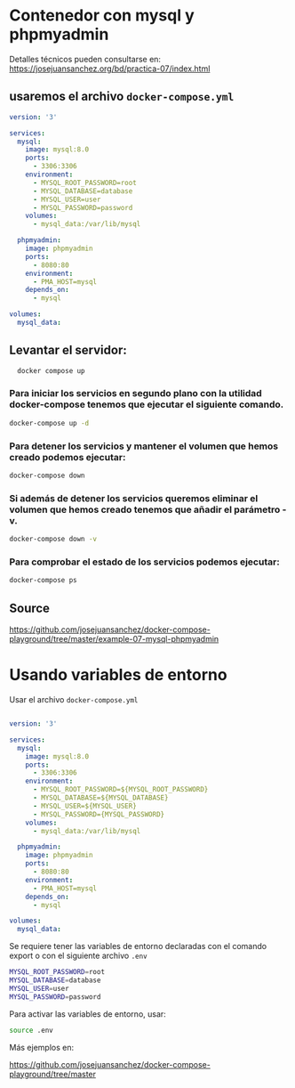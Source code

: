 # Contenedor con mysql y phpmyadmin

Detalles técnicos pueden consultarse en: https://josejuansanchez.org/bd/practica-07/index.html

## usaremos el archivo `docker-compose.yml` 

```yml
version: '3'

services:
  mysql:
    image: mysql:8.0
    ports:
      - 3306:3306
    environment:
      - MYSQL_ROOT_PASSWORD=root
      - MYSQL_DATABASE=database
      - MYSQL_USER=user
      - MYSQL_PASSWORD=password
    volumes:
      - mysql_data:/var/lib/mysql

  phpmyadmin:
    image: phpmyadmin
    ports:
      - 8080:80
    environment:
      - PMA_HOST=mysql
    depends_on:
      - mysql

volumes:
  mysql_data:


```  

## Levantar el servidor:

```bash 
  docker compose up
```
  
### Para iniciar los servicios en segundo plano con la utilidad docker-compose tenemos que ejecutar el siguiente comando.

```bash 
docker-compose up -d
```

### Para detener los servicios y mantener el volumen que hemos creado podemos ejecutar:
```bash 
docker-compose down
```
### Si además de detener los servicios queremos eliminar el volumen que hemos creado tenemos que añadir el parámetro -v.
```bash 
docker-compose down -v
```
### Para comprobar el estado de los servicios podemos ejecutar:
```bash 
docker-compose ps
```


## Source
https://github.com/josejuansanchez/docker-compose-playground/tree/master/example-07-mysql-phpmyadmin





# Usando variables de entorno 

Usar el archivo `docker-compose.yml`

```yml

version: '3'

services:
  mysql:
    image: mysql:8.0
    ports:
      - 3306:3306
    environment:
      - MYSQL_ROOT_PASSWORD=${MYSQL_ROOT_PASSWORD}
      - MYSQL_DATABASE=${MYSQL_DATABASE}
      - MYSQL_USER=${MYSQL_USER}
      - MYSQL_PASSWORD={MYSQL_PASSWORD}
    volumes:
      - mysql_data:/var/lib/mysql

  phpmyadmin:
    image: phpmyadmin
    ports:
      - 8080:80
    environment:
      - PMA_HOST=mysql
    depends_on: 
      - mysql 

volumes:
  mysql_data:
```


Se requiere tener las variables de entorno declaradas con el comando export o con el siguiente archivo  `.env`

```bash
MYSQL_ROOT_PASSWORD=root
MYSQL_DATABASE=database
MYSQL_USER=user
MYSQL_PASSWORD=password
```

Para activar las variables de entorno, usar:
```bash
source .env
```


Más ejemplos en:

https://github.com/josejuansanchez/docker-compose-playground/tree/master
